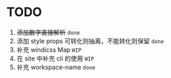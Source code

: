 # TODO
1. ~~添加数字直接解析~~ `done`
2. 添加 style props 可转化则抽离，不能转化则保留 `done`
3. 补充 windicss Map `WIP`
4. 在 site 中补充 cli 的使用 `WIP`
5. 补充 workspace-name `done`